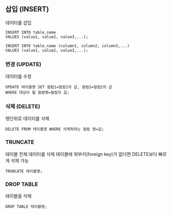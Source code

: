 ## 삽입 (INSERT)

데이터를 삽입

```
INSERT INTO table_name
VALUES (value1, value2, value3,...);

INSERT INTO table_name (column1, column2, column3,...)
VALUES (value1, value2, value3,...);
```

### 변경 (UPDATE)

데이터를 수정

```
UPDATE 테이블명 SET 컬럼1=컬럼1의 값, 컬럼2=컬럼2의 값
WHERE 대상이 될 컬럼명=컬럼의 값;
```

### 삭제 (DELETE)

행단위로 데이터를 삭제

```
DELETE FROM 테이블명 WHERE 삭제하려는 칼럼 명=값;
```

### TRUNCATE

테이블 전체 데이터를 삭제
테이블에 외부키(foreign key)가 없다면 DELETE보다 빠르게 삭제 가능

```
TRUNCATE 테이블명;
```

### DROP TABLE

테이블을 삭제

```
DROP TABLE 테이블명;
```
